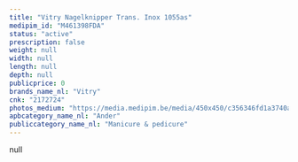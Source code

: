 ```yaml
---
title: "Vitry Nagelknipper Trans. Inox 1055as"
medipim_id: "M461398FDA"
status: "active"
prescription: false
weight: null
width: null
length: null
depth: null
publicprice: 0
brands_name_nl: "Vitry"
cnk: "2172724"
photos_medium: "https://media.medipim.be/media/450x450/c356346fd1a3740ac18182dfb129bd727dce4750.jpg"
apbcategory_name_nl: "Ander"
publiccategory_name_nl: "Manicure & pedicure"
---
```

null
